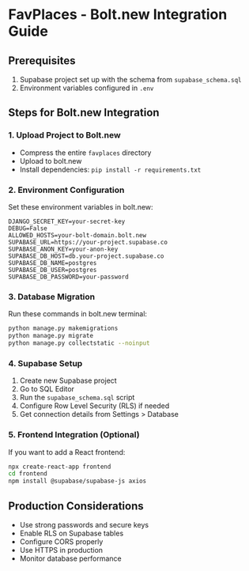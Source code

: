 # FavPlaces - Bolt.new Integration Guide

## Prerequisites
1. Supabase project set up with the schema from `supabase_schema.sql`
2. Environment variables configured in `.env`

## Steps for Bolt.new Integration

### 1. Upload Project to Bolt.new
- Compress the entire `favplaces` directory
- Upload to bolt.new
- Install dependencies: `pip install -r requirements.txt`

### 2. Environment Configuration
Set these environment variables in bolt.new:
```
DJANGO_SECRET_KEY=your-secret-key
DEBUG=False
ALLOWED_HOSTS=your-bolt-domain.bolt.new
SUPABASE_URL=https://your-project.supabase.co
SUPABASE_ANON_KEY=your-anon-key
SUPABASE_DB_HOST=db.your-project.supabase.co
SUPABASE_DB_NAME=postgres
SUPABASE_DB_USER=postgres
SUPABASE_DB_PASSWORD=your-password
```

### 3. Database Migration
Run these commands in bolt.new terminal:
```bash
python manage.py makemigrations
python manage.py migrate
python manage.py collectstatic --noinput
```

### 4. Supabase Setup
1. Create new Supabase project
2. Go to SQL Editor
3. Run the `supabase_schema.sql` script
4. Configure Row Level Security (RLS) if needed
5. Get connection details from Settings > Database

### 5. Frontend Integration (Optional)
If you want to add a React frontend:
```bash
npx create-react-app frontend
cd frontend
npm install @supabase/supabase-js axios
```

## Production Considerations
- Use strong passwords and secure keys
- Enable RLS on Supabase tables
- Configure CORS properly
- Use HTTPS in production
- Monitor database performance
